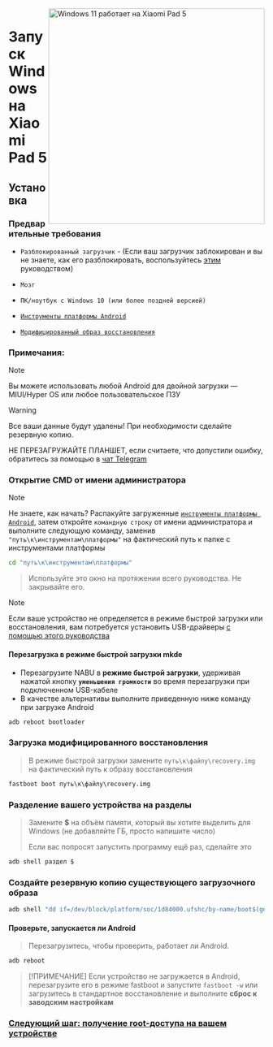 <img align="right" src="https://raw.githubusercontent.com/erdilS/Port-Windows-11-Xiaomi-Pad-5/main/nabu.png" width="425" alt="Windows 11 работает на Xiaomi Pad 5">

# Запуск Windows на Xiaomi Pad 5

## Установка

### Предварительные требования
- ```Разблокированный загрузчик``` - (Если ваш загрузчик заблокирован и вы не знаете, как его разблокировать, воспользуйтесь [этим](https://github.com/Andrew-star2008/Port-Windows-11-Xiaomi-Pad-5/blob/main/guide/Russian/unlock-bootloader-ru.md) руководством)

- ```Мозг```

- ```ПК/ноутбук с Windows 10 (или более поздней версией)```

- [```Инструменты платформы Android```](https://developer.android.com/studio/releases/platform-tools)

- [```Модифицированный образ восстановления```](https://github.com/erdilS/Port-Windows-11-Xiaomi-Pad-5/releases/download/1.0/recovery.img)

### Примечания:
> [!NOTE]
> Вы можете использовать любой Android для двойной загрузки — MIUI/Hyper OS или любое пользовательское ПЗУ

> [!WARNING]
> Все ваши данные будут удалены! При необходимости сделайте резервную копию.
> 
> НЕ ПЕРЕЗАГРУЖАЙТЕ ПЛАНШЕТ, если считаете, что допустили ошибку, обратитесь за помощью в [чат Telegram](https://t.me/nabuwoa)

### Открытие CMD от имени администратора
> [!NOTE]
> Не знаете, как начать? Распакуйте загруженные [```инструменты платформы Android```](https://developer.android.com/studio/releases/platform-tools), затем откройте ```командную строку``` от имени администратора и выполните следующую команду, заменив `"путь\к\инструментам\платформы"` на фактический путь к папке с инструментами платформы
```cmd
cd "путь\к\инструментам\платформы"
```
> Используйте это окно на протяжении всего руководства. Не закрывайте его.

> [!NOTE]
> Если ваше устройство не определяется в режиме быстрой загрузки или восстановления, вам потребуется установить USB-драйверы [с помощью этого руководства](troubleshooting-en.md#device-is-not-recognized-in-fastboot-or-recovery)

#### Перезагрузка в режиме быстрой загрузки mkde
- Перезагрузите NABU в **режиме быстрой загрузки**, удерживая нажатой кнопку **`уменьшения громкости`** во время перезагрузки при подключенном USB-кабеле
- В качестве альтернативы выполните приведенную ниже команду при загрузке Android
```cmd
adb reboot bootloader
```

### Загрузка модифицированного восстановления
> В режиме быстрой загрузки замените `путь\к\файлу\recovery.img` на фактический путь к образу восстановления
```cmd
fastboot boot путь\к\файлу\recovery.img
```

### Разделение вашего устройства на разделы
> Замените **$** на объём памяти, который вы хотите выделить для Windows (не добавляйте ГБ, просто напишите число)
> 
> Если вас попросят запустить программу ещё раз, сделайте это
```sh
adb shell раздел $
```

### Создайте резервную копию существующего загрузочного образа
```cmd
adb shell "dd if=/dev/block/platform/soc/1d84000.ufshc/by-name/boot$(getprop ro.boot.slot_suffix) of=/tmp/normal_boot.img" && adb pull /tmp/normal_boot.img
```

#### Проверьте, запускается ли Android
> Перезагрузитесь, чтобы проверить, работает ли Android.
```cmd
adb reboot
```

> [!ПРИМЕЧАНИЕ]
> Если устройство не загружается в Android, перезагрузите его в режиме fastboot и запустите `fastboot -w` или загрузитесь в стандартное восстановление и выполните **сброс к заводским настройкам**

### [Следующий шаг: получение root-доступа на вашем устройстве](/guide/English/2-rootguide-en.md)
